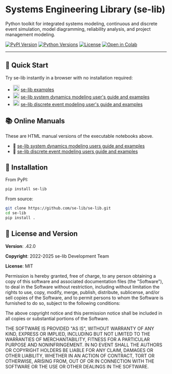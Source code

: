 # Systems Engineering Library (se-lib)

Python toolkit for integrated systems modeling, continuous and discrete event simulation, model diagramming, reliability analysis, and project management modeling.

[![PyPI Version](https://img.shields.io/pypi/v/se-lib)](https://pypi.org/project/se-lib/)
[![Python Versions](https://img.shields.io/pypi/pyversions/se-lib)](https://pypi.org/project/se-lib/)
[![License](https://img.shields.io/badge/license-MIT-green)](LICENSE)
[![Open in Colab](https://colab.research.google.com/assets/colab-badge.svg)](https://colab.research.google.com/drive/1J0Dnb2qmoMiuJWJTAsMQ5c3F6vjn4CzQ?usp=sharing)

---

## 🚀 Quick Start

Try se-lib instantly in a browser with no installation required:

- <img src="https://colab.research.google.com/img/colab_favicon_256px.png" alt="Colab" width="20"/> [se-lib examples](https://colab.research.google.com/drive/1J0Dnb2qmoMiuJWJTAsMQ5c3F6vjn4CzQ?usp=sharing)
- <img src="https://colab.research.google.com/img/colab_favicon_256px.png" alt="Colab" width="20"/> [se-lib system dynamics modeling user's guide and examples](https://colab.research.google.com/drive/1oE5TBdF-hpJTQbQgSmPgmPoofBgOTR0B?usp=sharing)
- <img src="https://colab.research.google.com/img/colab_favicon_256px.png" alt="Colab" width="20"/> [se-lib discrete event modeling user's guide and examples](https://colab.research.google.com/drive/1arDDaaltEyGLomaGo5ZKVumtviloUAyG?usp=sharing)


## 📚 Online Manuals

These are HTML manual versions of the executable notebooks above.

- 📖 [se-lib system dynamics modeling users guide and examples](http://se-lib.org/manuals/system_dynamics/)
- 📖 [se-lib discrete event modeling users guide and examples](http://se-lib.org/manuals/discrete_event)

## 💾 Installation

From PyPI:
```bash
pip install se-lib
```

From source:
```bash
git clone https://github.com/se-lib/se-lib.git
cd se-lib
pip install .
```

## 📜 License and Version

**Version**: .42.0

**Copyright**: 2022-2025 se-lib Development Team

**License**: MIT

Permission is hereby granted, free of charge, to any person obtaining a copy of this software and associated documentation files (the "Software"), to deal in the Software without restriction, including without limitation the rights to use, copy, modify, merge, publish, distribute, sublicense, and/or sell copies of the Software, and to permit persons to whom the Software is furnished to do so, subject to the following conditions:

The above copyright notice and this permission notice shall be included in all copies or substantial portions of the Software.

THE SOFTWARE IS PROVIDED "AS IS", WITHOUT WARRANTY OF ANY KIND, EXPRESS OR IMPLIED, INCLUDING BUT NOT LIMITED TO THE WARRANTIES OF MERCHANTABILITY, FITNESS FOR A PARTICULAR PURPOSE AND NONINFRINGEMENT. IN NO EVENT SHALL THE AUTHORS OR COPYRIGHT HOLDERS BE LIABLE FOR ANY CLAIM, DAMAGES OR OTHER LIABILITY, WHETHER IN AN ACTION OF CONTRACT, TORT OR OTHERWISE, ARISING FROM, OUT OF OR IN CONNECTION WITH THE SOFTWARE OR THE USE OR OTHER DEALINGS IN THE SOFTWARE.

